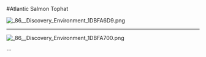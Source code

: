 #Atlantic Salmon Tophat

<img src="http://eagle.fish.washington.edu/cnidarian/skitch/_86__Discovery_Environment_1DBFA6D9.png" alt="_86__Discovery_Environment_1DBFA6D9.png"/>

---
<img src="http://eagle.fish.washington.edu/cnidarian/skitch/_86__Discovery_Environment_1DBFA700.png" alt="_86__Discovery_Environment_1DBFA700.png"/>

--